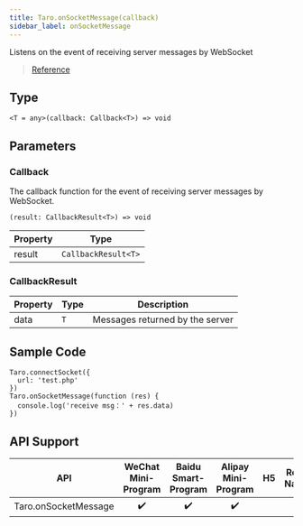 ```yaml
---
title: Taro.onSocketMessage(callback)
sidebar_label: onSocketMessage
---
```


Listens on the event of receiving server messages by WebSocket

> [Reference](https://developers.weixin.qq.com/miniprogram/en/dev/api/network/websocket/wx.onSocketMessage.html)

## Type

```tsx
<T = any>(callback: Callback<T>) => void
```

## Parameters

### Callback

The callback function for the event of receiving server messages by WebSocket.

```tsx
(result: CallbackResult<T>) => void
```

<table>
  <thead>
    <tr>
      <th>Property</th>
      <th>Type</th>
    </tr>
  </thead>
  <tbody>
    <tr>
      <td>result</td>
      <td><code>CallbackResult&lt;T&gt;</code></td>
    </tr>
  </tbody>
</table>

### CallbackResult

<table>
  <thead>
    <tr>
      <th>Property</th>
      <th>Type</th>
      <th>Description</th>
    </tr>
  </thead>
  <tbody>
    <tr>
      <td>data</td>
      <td><code>T</code></td>
      <td>Messages returned by the server</td>
    </tr>
  </tbody>
</table>

## Sample Code

```tsx
Taro.connectSocket({
  url: 'test.php'
})
Taro.onSocketMessage(function (res) {
  console.log('receive msg：' + res.data)
})
```

## API Support

| API | WeChat Mini-Program | Baidu Smart-Program | Alipay Mini-Program | H5 | React Native |
| :---: | :---: | :---: | :---: | :---: | :---: |
| Taro.onSocketMessage | ✔️ | ✔️ | ✔️ |  |  |
